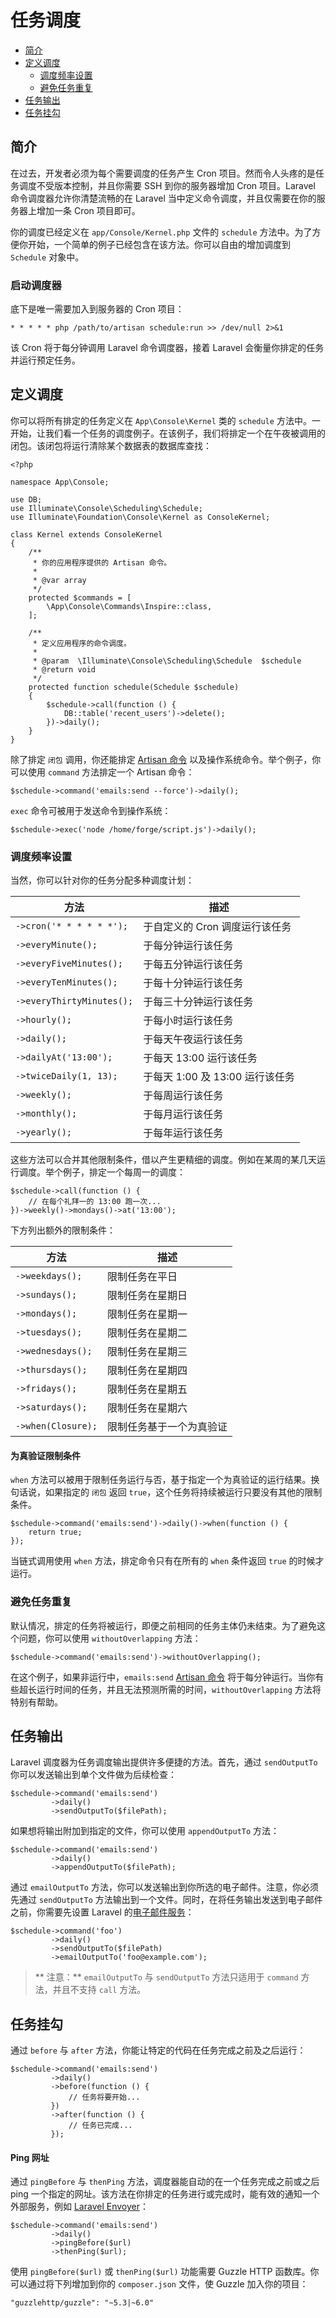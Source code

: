 # 任务调度

- [简介](#introduction)
- [定义调度](#defining-schedules)
    - [调度频率设置](#schedule-frequency-options)
    - [避免任务重复](#preventing-task-overlaps)
- [任务输出](#task-output)
- [任务挂勾](#task-hooks)

<a name="introduction"></a>
## 简介

在过去，开发者必须为每个需要调度的任务产生 Cron 项目。然而令人头疼的是任务调度不受版本控制，并且你需要 SSH 到你的服务器增加 Cron 项目。Laravel 命令调度器允许你清楚流畅的在 Laravel 当中定义命令调度，并且仅需要在你的服务器上增加一条 Cron 项目即可。

你的调度已经定义在 `app/Console/Kernel.php` 文件的 `schedule` 方法中。为了方便你开始，一个简单的例子已经包含在该方法。你可以自由的增加调度到 `Schedule` 对象中。

### 启动调度器

底下是唯一需要加入到服务器的 Cron 项目：

    * * * * * php /path/to/artisan schedule:run >> /dev/null 2>&1

该 Cron 将于每分钟调用 Laravel 命令调度器，接着 Laravel 会衡量你排定的任务并运行预定任务。

<a name="defining-schedules"></a>
## 定义调度

你可以将所有排定的任务定义在 `App\Console\Kernel` 类的 `schedule` 方法中。一开始，让我们看一个任务的调度例子。在该例子，我们将排定一个在午夜被调用的闭包。该闭包将运行清除某个数据表的数据库查找：

    <?php

    namespace App\Console;

    use DB;
    use Illuminate\Console\Scheduling\Schedule;
    use Illuminate\Foundation\Console\Kernel as ConsoleKernel;

    class Kernel extends ConsoleKernel
    {
        /**
         * 你的应用程序提供的 Artisan 命令。
         *
         * @var array
         */
        protected $commands = [
            \App\Console\Commands\Inspire::class,
        ];

        /**
         * 定义应用程序的命令调度。
         *
         * @param  \Illuminate\Console\Scheduling\Schedule  $schedule
         * @return void
         */
        protected function schedule(Schedule $schedule)
        {
            $schedule->call(function () {
                DB::table('recent_users')->delete();
            })->daily();
        }
    }

除了排定 `闭包` 调用，你还能排定 [Artisan 命令](/docs/{{version}}/artisan) 以及操作系统命令。举个例子，你可以使用 `command` 方法排定一个 Artisan 命令：

    $schedule->command('emails:send --force')->daily();

`exec` 命令可被用于发送命令到操作系统：

    $schedule->exec('node /home/forge/script.js')->daily();

<a name="schedule-frequency-options"></a>
### 调度频率设置

当然，你可以针对你的任务分配多种调度计划：

方法  | 描述
------------- | -------------
`->cron('* * * * * *');`  |  于自定义的 Cron 调度运行该任务
`->everyMinute();`  |  于每分钟运行该任务
`->everyFiveMinutes();`  |  于每五分钟运行该任务
`->everyTenMinutes();`  |  于每十分钟运行该任务
`->everyThirtyMinutes();`  |  于每三十分钟运行该任务
`->hourly();`  |  于每小时运行该任务
`->daily();`  |  于每天午夜运行该任务
`->dailyAt('13:00');`  |  于每天 13:00 运行该任务
`->twiceDaily(1, 13);`  |  于每天 1:00 及 13:00 运行该任务
`->weekly();`  |  于每周运行该任务
`->monthly();`  |  于每月运行该任务
`->yearly();`  |  于每年运行该任务

这些方法可以合并其他限制条件，借以产生更精细的调度。例如在某周的某几天运行调度。举个例子，排定一个每周一的调度：

    $schedule->call(function () {
        // 在每个礼拜一的 13:00 跑一次...
    })->weekly()->mondays()->at('13:00');

下方列出额外的限制条件：

方法  | 描述
------------- | -------------
`->weekdays();`  |  限制任务在平日
`->sundays();`  |  限制任务在星期日
`->mondays();`  |  限制任务在星期一
`->tuesdays();`  |  限制任务在星期二
`->wednesdays();`  |  限制任务在星期三
`->thursdays();`  |  限制任务在星期四
`->fridays();`  |  限制任务在星期五
`->saturdays();`  |  限制任务在星期六
`->when(Closure);`  |  限制任务基于一个为真验证

#### 为真验证限制条件

`when` 方法可以被用于限制任务运行与否，基于指定一个为真验证的运行结果。换句话说，如果指定的 `闭包` 返回 `true`，这个任务将持续被运行只要没有其他的限制条件。

    $schedule->command('emails:send')->daily()->when(function () {
        return true;
    });

当链式调用使用 `when` 方法，排定命令只有在所有的 `when` 条件返回 `true` 的时候才运行。

<a name="preventing-task-overlaps"></a>
### 避免任务重复

默认情况，排定的任务将被运行，即便之前相同的任务主体仍未结束。为了避免这个问题，你可以使用 `withoutOverlapping` 方法：

    $schedule->command('emails:send')->withoutOverlapping();

在这个例子，如果非运行中，`emails:send` [Artisan 命令](/docs/{{version}}/artisan) 将于每分钟运行。当你有些超长运行时间的任务，并且无法预测所需的时间，`withoutOverlapping` 方法将特别有帮助。

<a name="task-output"></a>
## 任务输出

Laravel 调度器为任务调度输出提供许多便捷的方法。首先，通过 `sendOutputTo` 你可以发送输出到单个文件做为后续检查：

    $schedule->command('emails:send')
             ->daily()
             ->sendOutputTo($filePath);

如果想将输出附加到指定的文件，你可以使用 `appendOutputTo` 方法：

    $schedule->command('emails:send')
             ->daily()
             ->appendOutputTo($filePath);

通过 `emailOutputTo` 方法，你可以发送输出到你所选的电子邮件。注意，你必须先通过 `sendOutputTo` 方法输出到一个文件。同时，在将任务输出发送到电子邮件之前，你需要先设置 Laravel 的[电子邮件服务](/docs/{{version}}/mail)：

    $schedule->command('foo')
             ->daily()
             ->sendOutputTo($filePath)
             ->emailOutputTo('foo@example.com');

> ** 注意：** `emailOutputTo` 与 `sendOutputTo` 方法只适用于 `command` 方法，并且不支持 `call` 方法。

<a name="task-hooks"></a>
## 任务挂勾

通过 `before` 与 `after` 方法，你能让特定的代码在任务完成之前及之后运行：

    $schedule->command('emails:send')
             ->daily()
             ->before(function () {
                 // 任务将要开始...
             })
             ->after(function () {
                 // 任务已完成...
             });

#### Ping 网址

通过 `pingBefore` 与 `thenPing` 方法，调度器能自动的在一个任务完成之前或之后 ping 一个指定的网址。该方法在你排定的任务进行或完成时，能有效的通知一个外部服务，例如 [Laravel Envoyer](https://envoyer.io)：

    $schedule->command('emails:send')
             ->daily()
             ->pingBefore($url)
             ->thenPing($url);

使用 `pingBefore($url)` 或 `thenPing($url)` 功能需要 Guzzle HTTP 函数库。你可以通过将下列增加到你的 `composer.json` 文件，使 Guzzle 加入你的项目：

    "guzzlehttp/guzzle": "~5.3|~6.0"
